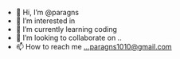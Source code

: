 - 👋 Hi, I’m @paragns
- 👀 I’m interested in 
- 🌱 I’m currently learning coding
- 💞️ I’m looking to collaborate on ..
- 📫 How to reach me ...paragns1010@gmail.com

<!---
paragns/paragns is a ✨ special ✨ repository because its `README.md` (this file) appears on your GitHub profile.
You can click the Preview link to take a look at your changes.
--->
